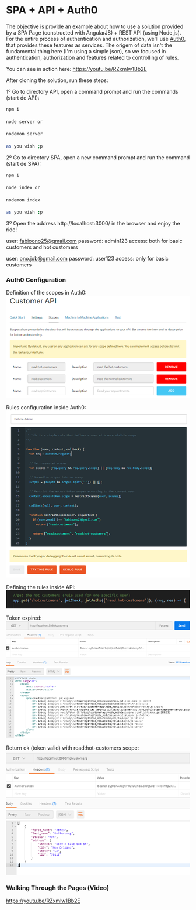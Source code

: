# SPA + API + Auth0

The objective is provide an example about how to use a solution provided by a SPA Page (constructed with AngularJS) + REST API (using Node.js). For the entire process of authentication and authorization, we'll use [Auth0](https://auth0.com), that provides these features as services. The origem of data isn't the fundamental thing here (I'm using a simple json), so we focused in authentication, authorization and features related to controlling of rules.

You can see in action here: https://youtu.be/RZxmlw1Bb2E

After cloning the solution, run these steps:

1º Go to directory API, open a command prompt and run the commands (start de API):

```sh
npm i

node server or

nodemon server

as you wish ;p
```

2º Go to directory SPA, open a new command prompt and run the command (start de SPA):

```sh
npm i

node index or

nodemon index

as you wish ;p
```

3º Open the address http://localhost:3000/ in the browser and enjoy the ride!

user: fabioono25@gmail.com
password: admin123
access: both for basic customers and hot customers

user: ono.job@gmail.com
password: user123
access: only for basic customers

### Auth0 Configuration

Definition of the scopes in Auth0:
![](https://github.com/fabioono25/spa_api_auth0/blob/master/images/api_scopes.PNG)

Rules configuration inside Auth0:
![](https://github.com/fabioono25/spa_api_auth0/blob/master/images/rules.PNG)

Defining the rules inside API:
![](https://github.com/fabioono25/spa_api_auth0/blob/master/images/rules2.PNG)

Token expired:
![](https://github.com/fabioono25/spa_api_auth0/blob/master/images/postman2.PNG)

Return ok (token valid) with read:hot-customers scope:
![](https://github.com/fabioono25/spa_api_auth0/blob/master/images/postman3.PNG)


### Walking Through the Pages (Video)

https://youtu.be/RZxmlw1Bb2E
